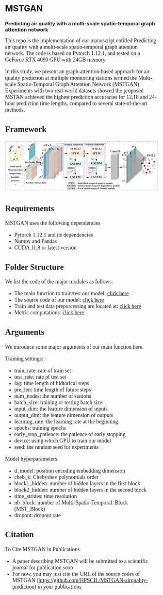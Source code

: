 
# MSTGAN 

### Predicting air quality with a multi-scale spatio-temporal graph attention network ###

<font face="Times new roman" size=4>
This repo is the implementation of our manuscript entitled Predicting air quality with a multi-scale spatio-temporal graph attention network. The code is based on Pytorch 1.12.1, and tested on a GeForce RTX 4090 GPU with 24GB memory.


In this study, we present an graph-attention-based approach for air quality prediction at multiple monitoring stations termed the Multi-scale Spatio-Temporal Graph Attention Network (MSTGAN). Experiments with two real-world datasets showed the proposed MSTAN achieved the highest prediction accuracies for 12,18 and 24-hour prediction time lengths, compared to several state-of-the-art methods.

## Framework

![MSTGAN](./Fig/MSTGAN.png)


## Requirements
MSTGAN uses the following dependencies
 
- Pytorch 1.12.1 and its dependencies
- Numpy and Pandas
- CUDA 11.8 or latest version

## Folder Structure
We list the code of the major modules as follows:<br>
- The main function to train/test our model: [click here](./MSTGAN/code/main.py)<br>
- The source code of our model: [click here](./MSTGAN/code/model/MSTGAN.py)<br>
- Train and test data preporcessing are located at: [click here](./MSTGAN/code/utils/pro_data.py)<br>
- Metric computations: [click here](./MSTGAN/code/utils/All_Metrics.py)<br>

## Arguments
We introduce some major arguments of our main function here.

Training settings:
- train\_rate: rate of train set<br>
- test\_rate: rate pf test set<br>
- lag: time length of hidtorical steps<br>
- pre\_len: time length of future steps<br>
- num\_nodes: the number of stations<br>
- batch\_size: training or testing batch size<br>
- input\_dim: the feature dimension of inputs<br> 
- output\_dim: the feature dimension of outputs<br>
- learning\_rate: the learning rate at the beginning<br>
- epochs: training epochs<br>
- early\_stop_patience: the patience of early stopping<br>
- device: using which GPU to train our model<br>
- seed: the random seed for experiments<br>

Model hyperparameters:<br>
- d\_model: position encoding embedding dimension<br>
- cheb\_k: Chebyshev polynomials order<br>
- block1\_hidden: number of hidden layers in the first block<br>
- block2\_hidden: number of hidden layers in the second block<br>
- time\_strides: time resolution<br>
- nb\_block: number of Multi-Spatio-Temporal_Block (MST\_Block)<br>
- dropout: dropout rate<br>


## Citation
To Cite MSTGAN in Publications<br>
- A paper describing MSTGAN will be submitted to a scientific journal for publication soon<br>
- For now, you may just cite the URL of the source codes of MSTGAN (https://github.com/HPSCIL/MSTGAN-airquality-prediction) in your publications</font>


